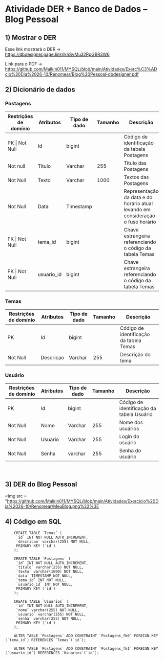 # Atividade DER + Banco de Dados – Blog Pessoal

## 1) Mostrar o DER 

Esse link mostrará o DER -> https://dbdesigner.page.link/jkhSvMu32RpGBR3W6

Link para o PDF -> https://github.com/Malkin011/MYSQL/blob/main/Atividades/Exerc%C3%ADcio%20Dia%2026-10/Renomear/Blog%20Pessoal-dbdesigner.pdf

## 2) Dicionário de dados

<div>

### Postagens 
 
<table>
  <thead>
    <th> Restrições de domínio </th>
    <th> Atributos</th>
    <th> Tipo de dado</th>
    <th> Tamanho </th>
    <th> Descrição </th>
  </thead>
  <tbody>
    <tr>
      <td>PK | Not Null </td>
      <td> Id </td>
      <td> bigint</td>
      <td></td>
      <td>Código de identificação da tabela Postagens</td>
    <tr>
      <td> Not null </td>
      <td> Titulo </td>
      <td> Varchar </td>
      <td>255</td>
      <td>Titulo das Postagens</td>
    </tr>
    <tr>
      <td>Not Null</td>
      <td> Texto </td>
      <td> Varchar </td>
      <td> 1000 </td>
      <td>Textos das Postagens</td>
    </tr>
    <tr>
      <td>Not Null</td>
      <td> Data </td>
      <td> Timestamp </td>
      <td></td>
      <td>Representação da data e do horário atual levando em consideração o fuso horário</td>
    </tr>
    <tr>
      <td>FK | Not Null</td>
      <td> tema_id  </td>
      <td> bigint </td>
      <td></td>
      <td>Chave estrangeira referenciando o código da tabela Temas </td>
    </tr>
    <tr>
      <td>FK | Not Null</td>
      <td> usuario_id </td>
      <td> bigint </td>
      <td></td>
      <td>Chave estrangeira referenciando o código da tabela Temas</td>
    </tr>
  </tbody>
</table>

### Temas
<table>
  <thead>
    <th> Restrições de domínio </th>
    <th> Atributos</th>
    <th> Tipo de dado</th>
    <th> Tamanho </th>
    <th> Descrição </th>
  </thead>
  <tbody>
    <tr>
      <td>PK </td>
      <td> Id </td>
      <td> bigint</td>
      <td></td>
      <td>Código de identificação da tabela Temas</td>
    <tr>
      <td>Not Null</td>
      <td> Descricao </td>
      <td> Varchar </td>
      <td>255</td>
      <td> Descrição do tema </td>
    </tr>
  </tbody>
</table>

### Usuário
<table>
  <thead>
    <th> Restrições de domínio </th>
    <th> Atributos</th>
    <th> Tipo de dado</th>
    <th> Tamanho </th>
    <th> Descrição </th>
  </thead>
  <tbody>
    <tr>
      <td>PK</td>
      <td> Id </td>
      <td> bigint</td>
      <td></td>
      <td>Código de identificação da tabela Usuário</td>
    <tr>
      <td>Not Null</td>
      <td> Nome </td>
      <td> Varchar </td>
      <td>255</td>
      <td> Nome dos usuários</td>
    </tr>
    <tr>
      <td>Not Null</td>
      <td> Usuario </td>
      <td> Varchar </td>
      <td>255</td>
      <td> Login do usuário </td>
    </tr>
    <tr>
      <td>Not Null</td>
      <td> Senha </td>
      <td> varchar </td>
      <td>255</td>
      <td>Senha do usuário</td>
    </tr>
  </tbody>
</table>
</div>

<br>

## 3) DER do Blog Pessoal 

<img src = "https://github.com/Malkin011/MYSQL/blob/main/Atividades/Exercício%20Dia%2026-10/Renomear/MeuBlog.png%22%3E </img>

## 4) Código em SQL 

        CREATE TABLE `Temas` (
         `id` INT NOT NULL AUTO_INCREMENT,
         `descricao` varchar(255) NOT NULL,
         PRIMARY KEY (`id`)
        );

        CREATE TABLE `Postagens` (
         `id` INT NOT NULL AUTO_INCREMENT,
         `titulo` varchar(255) NOT NULL,
         `texto` varchar(1000) NOT NULL,
         `data` TIMESTAMP NOT NULL,
         `tema_id` INT NOT NULL,
         `usuario_id` INT NOT NULL,
         PRIMARY KEY (`id`)
        );

        CREATE TABLE `Usuarios` (
         `id` INT NOT NULL AUTO_INCREMENT,
         `nome` varchar(255) NOT NULL,
         `usuario` varchar(255) NOT NULL,
         `senha` varchar(255) NOT NULL,
         PRIMARY KEY (`id`)
        );

        ALTER TABLE `Postagens` ADD CONSTRAINT `Postagens_fk0` FOREIGN KEY (`tema_id`) REFERENCES `Temas`(`id`);

        ALTER TABLE `Postagens` ADD CONSTRAINT `Postagens_fk1` FOREIGN KEY (`usuario_id`) REFERENCES `Usuarios`(`id`);


